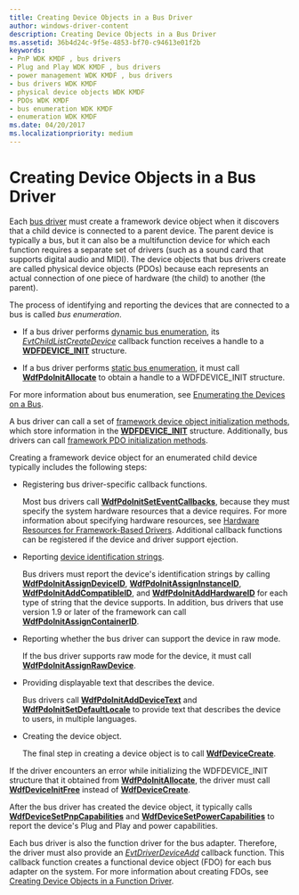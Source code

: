 ```yaml
---
title: Creating Device Objects in a Bus Driver
author: windows-driver-content
description: Creating Device Objects in a Bus Driver
ms.assetid: 36b4d24c-9f5e-4853-bf70-c94613e01f2b
keywords:
- PnP WDK KMDF , bus drivers
- Plug and Play WDK KMDF , bus drivers
- power management WDK KMDF , bus drivers
- bus drivers WDK KMDF
- physical device objects WDK KMDF
- PDOs WDK KMDF
- bus enumeration WDK KMDF
- enumeration WDK KMDF
ms.date: 04/20/2017
ms.localizationpriority: medium
---
```


# Creating Device Objects in a Bus Driver


Each [bus driver](https://msdn.microsoft.com/library/windows/hardware/ff540704) must create a framework device object when it discovers that a child device is connected to a parent device. The parent device is typically a bus, but it can also be a multifunction device for which each function requires a separate set of drivers (such as a sound card that supports digital audio and MIDI). The device objects that bus drivers create are called physical device objects (PDOs) because each represents an actual connection of one piece of hardware (the child) to another (the parent).

The process of identifying and reporting the devices that are connected to a bus is called *bus enumeration*.

-   If a bus driver performs [dynamic bus enumeration](dynamic-enumeration.md), its [*EvtChildListCreateDevice*](https://msdn.microsoft.com/library/windows/hardware/ff540828) callback function receives a handle to a [**WDFDEVICE\_INIT**](https://msdn.microsoft.com/library/windows/hardware/ff546951) structure.

-   If a bus driver performs [static bus enumeration](static-enumeration.md), it must call [**WdfPdoInitAllocate**](https://msdn.microsoft.com/library/windows/hardware/ff548786) to obtain a handle to a WDFDEVICE\_INIT structure.

For more information about bus enumeration, see [Enumerating the Devices on a Bus](enumerating-the-devices-on-a-bus.md).

A bus driver can call a set of [framework device object initialization methods](https://msdn.microsoft.com/library/windows/hardware/dn265631#device-init-methods), which store information in the [**WDFDEVICE\_INIT**](https://msdn.microsoft.com/library/windows/hardware/ff546951) structure. Additionally, bus drivers can call [framework PDO initialization methods](https://msdn.microsoft.com/library/windows/hardware/dn265631#pdo-init-methods).

Creating a framework device object for an enumerated child device typically includes the following steps:

-   Registering bus driver-specific callback functions.

    Most bus drivers call [**WdfPdoInitSetEventCallbacks**](https://msdn.microsoft.com/library/windows/hardware/ff548805), because they must specify the system hardware resources that a device requires. For more information about specifying hardware resources, see [Hardware Resources for Framework-Based Drivers](hardware-resources-for-kmdf-drivers.md). Additional callback functions can be registered if the device and driver support ejection.

-   Reporting [device identification strings](https://msdn.microsoft.com/library/windows/hardware/ff541224).

    Bus drivers must report the device's identification strings by calling [**WdfPdoInitAssignDeviceID**](https://msdn.microsoft.com/library/windows/hardware/ff548797), [**WdfPdoInitAssignInstanceID**](https://msdn.microsoft.com/library/windows/hardware/ff548799), [**WdfPdoInitAddCompatibleID**](https://msdn.microsoft.com/library/windows/hardware/ff548776), and [**WdfPdoInitAddHardwareID**](https://msdn.microsoft.com/library/windows/hardware/ff548784) for each type of string that the device supports. In addition, bus drivers that use version 1.9 or later of the framework can call [**WdfPdoInitAssignContainerID**](https://msdn.microsoft.com/library/windows/hardware/ff548792).

-   Reporting whether the bus driver can support the device in raw mode.

    If the bus driver supports raw mode for the device, it must call [**WdfPdoInitAssignRawDevice**](https://msdn.microsoft.com/library/windows/hardware/ff548802).

-   Providing displayable text that describes the device.

    Bus drivers call [**WdfPdoInitAddDeviceText**](https://msdn.microsoft.com/library/windows/hardware/ff548780) and [**WdfPdoInitSetDefaultLocale**](https://msdn.microsoft.com/library/windows/hardware/ff548803) to provide text that describes the device to users, in multiple languages.

-   Creating the device object.

    The final step in creating a device object is to call [**WdfDeviceCreate**](https://msdn.microsoft.com/library/windows/hardware/ff545926).

If the driver encounters an error while initializing the WDFDEVICE\_INIT structure that it obtained from [**WdfPdoInitAllocate**](https://msdn.microsoft.com/library/windows/hardware/ff548786), the driver must call [**WdfDeviceInitFree**](https://msdn.microsoft.com/library/windows/hardware/ff546050) instead of [**WdfDeviceCreate**](https://msdn.microsoft.com/library/windows/hardware/ff545926).

After the bus driver has created the device object, it typically calls [**WdfDeviceSetPnpCapabilities**](https://msdn.microsoft.com/library/windows/hardware/ff546898) and [**WdfDeviceSetPowerCapabilities**](https://msdn.microsoft.com/library/windows/hardware/ff546901) to report the device's Plug and Play and power capabilities.

Each bus driver is also the function driver for the bus adapter. Therefore, the driver must also provide an [*EvtDriverDeviceAdd*](https://msdn.microsoft.com/library/windows/hardware/ff541693) callback function. This callback function creates a functional device object (FDO) for each bus adapter on the system. For more information about creating FDOs, see [Creating Device Objects in a Function Driver](creating-device-objects-in-a-function-driver.md).

 

 





